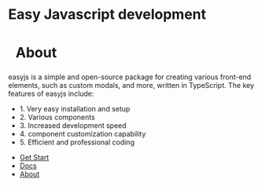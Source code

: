 <h1>Easy Javascript development</h1>




<h1 class="w3-badge w3-round-medium w3-large  bg-1" style="padding: 5px 15px;">
About
</h1>

<p>
                    easyjs is a simple and open-source package for creating various front-end elements, such as custom
                    modals, and more, written in TypeScript. The key features of easyjs include:
</p>

             
<ul>
                    <li>1. Very easy installation and setup</li>
                    <li>2. Various components</li>
                    <li>3. Increased development speed</li>
                    <li>4. component customization capability</li>
                    <li>5. Efficient and professional coding</li>
</ul>









<ul>
<li>
  <a href="https://ossvahid.github.io/easyjs.github.io/index.html"  target="_blank">Get Start</a>
</li>
<li>
  <a href="https://ossvahid.github.io/easyjs.github.io/docs.html" target="_blank">Docs</a>
</li>
<li>
  <a href="https://ossvahid.github.io/easyjs.github.io/about.html"  target="_blank">About</a>
</li>
</ul>


